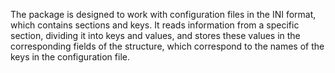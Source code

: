 The package is designed to work with configuration files in the INI format, which contains sections and keys. It reads information from a specific section, dividing it into keys and values, and stores these values in the corresponding fields of the structure, which correspond to the names of the keys in the configuration file.
